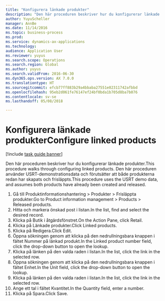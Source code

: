```yaml
--- 
title: "Konfigurera länkade produkter"
description: "Den här proceduren beskriver hur du konfigurerar länkade produkter."
author: YuyuScheller
manager: AnnBe
ms.date: 11/14/2016
ms.topic: business-process
ms.prod: 
ms.service: dynamics-ax-applications
ms.technology: 
audience: Application User
ms.reviewer: yuyus
ms.search.scope: Operations
ms.search.region: Global
ms.author: yuyus
ms.search.validFrom: 2016-06-30
ms.dyn365.ops.version: AX 7.0.0
ms.translationtype: HT
ms.sourcegitcommit: efcb77ff883b29a4bbaba27551e02311742afbbd
ms.openlocfilehash: 95eb2d061fe76147ef24bf0bda1b705d8ba7b076
ms.contentlocale: sv-se
ms.lasthandoff: 05/08/2018

---
```

# <a name="configure-linked-products"></a><span data-ttu-id="42b01-103">Konfigurera länkade produkter</span><span class="sxs-lookup"><span data-stu-id="42b01-103">Configure linked products</span></span>

[!include [task guide banner](../../includes/task-guide-banner.md)]

<span data-ttu-id="42b01-104">Den här proceduren beskriver hur du konfigurerar länkade produkter.</span><span class="sxs-lookup"><span data-stu-id="42b01-104">This procedure walks through configuring linked products.</span></span> <span data-ttu-id="42b01-105">Den här proceduren använder USRT-demonstrationsdata och förutsätter att både produkterna redan har skapats och frisläppts.</span><span class="sxs-lookup"><span data-stu-id="42b01-105">This procedure uses the USRT demo data, and assumes both products have already been created and released.</span></span>

1. <span data-ttu-id="42b01-106">Gå till Produktinformationshantering > Produkter > Frisläppta produkter.</span><span class="sxs-lookup"><span data-stu-id="42b01-106">Go to Product information management > Products > Released products.</span></span>
2. <span data-ttu-id="42b01-107">Hitta och markera önskad post i listan.</span><span class="sxs-lookup"><span data-stu-id="42b01-107">In the list, find and select the desired record.</span></span>
3. <span data-ttu-id="42b01-108">Klicka på Butik i åtgärdsfönstret.</span><span class="sxs-lookup"><span data-stu-id="42b01-108">On the Action Pane, click Retail.</span></span>
4. <span data-ttu-id="42b01-109">Klicka på Länkade produkter.</span><span class="sxs-lookup"><span data-stu-id="42b01-109">Click Linked products.</span></span>
5. <span data-ttu-id="42b01-110">Klicka på Redigera.</span><span class="sxs-lookup"><span data-stu-id="42b01-110">Click Edit.</span></span>
6. <span data-ttu-id="42b01-111">Öppna sökningen genom att klicka på den nedrullningsbara knappen i fältet Nummer på länkad produkt.</span><span class="sxs-lookup"><span data-stu-id="42b01-111">In the Linked product number field, click the drop-down button to open the lookup.</span></span>
7. <span data-ttu-id="42b01-112">Klicka på länken på den valda raden i listan.</span><span class="sxs-lookup"><span data-stu-id="42b01-112">In the list, click the link in the selected row.</span></span>
8. <span data-ttu-id="42b01-113">Öppna sökningen genom att klicka på den nedrullningsbara knappen i fältet Enhet.</span><span class="sxs-lookup"><span data-stu-id="42b01-113">In the Unit field, click the drop-down button to open the lookup.</span></span>
9. <span data-ttu-id="42b01-114">Klicka på länken på den valda raden i listan.</span><span class="sxs-lookup"><span data-stu-id="42b01-114">In the list, click the link in the selected row.</span></span>
10. <span data-ttu-id="42b01-115">Ange ett tal i fältet Kvantitet.</span><span class="sxs-lookup"><span data-stu-id="42b01-115">In the Quantity field, enter a number.</span></span>
11. <span data-ttu-id="42b01-116">Klicka på Spara.</span><span class="sxs-lookup"><span data-stu-id="42b01-116">Click Save.</span></span>


